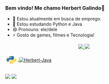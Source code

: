 ### Bem vindo! Me chamo Herbert Galindo👋



- 🔭 Estou atualmente em busca de emprego.
- 🌱 Estou estudando Python e Java
- 😄 Pronouns: ele/dele
- ⚡ Gosto de games, filmes e Tecnologia!

<div align="center">
  <a href="https://github.com/Herbert-Galindo">
  <img height="180em" src="https://github-readme-stats.vercel.app/api?username=Herbert-Galindo&show_icons=true&theme=merko&include_all_commits=true&count_private=true"/>
  <img height="180em" src="https://github-readme-stats.vercel.app/api/top-langs/?username=Herbert-Galindo&layout=compact&langs_count=7&theme=merko"/>
</div>

<div style="display: inline_block"><br>
  <img align="center" alt="Herbert-Python" height="30" width="40" src="https://raw.githubusercontent.com/devicons/devicon/master/icons/python/python-original.svg">
  <img align="center" alt="Herbert-Java" height="30" width="40" src="https://cdn.jsdelivr.net/gh/devicons/devicon/icons/java/java-original-wordmark.svg" />
</div>
  
  ##
  
  <div> 
  <a href="https://instagram.com/betoemaya" target="_blank"><img src="https://img.shields.io/badge/-Instagram-%23E4405F?style=for-the-badge&logo=instagram&logoColor=white" target="_blank"></a>
  <a href="https://www.linkedin.com/in/herbert-dos-santos-galindo-a3041a205/" target="_blank"><img src="https://img.shields.io/badge/-LinkedIn-%230077B5?style=for-the-badge&logo=linkedin&logoColor=white" target="_blank"></a> 
 
 
 
</div>
  
  
